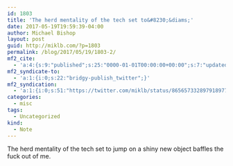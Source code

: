 ```yaml
---
id: 1803
title: 'The herd mentality of the tech set to&#8230;&diams;'
date: 2017-05-19T19:59:39-04:00
author: Michael Bishop
layout: post
guid: http://miklb.com/?p=1803
permalink: /blog/2017/05/19/1803-2/
mf2_cite:
  - 'a:4:{s:9:"published";s:25:"0000-01-01T00:00:00+00:00";s:7:"updated";s:25:"0000-01-01T00:00:00+00:00";s:8:"category";a:1:{i:0;s:0:"";}s:6:"author";a:0:{}}'
mf2_syndicate-to:
  - 'a:1:{i:0;s:22:"bridgy-publish_twitter";}'
mf2_syndication:
  - 'a:1:{i:0;s:51:"https://twitter.com/miklb/status/865657332897918977";}'
categories:
  - misc
tags:
  - Uncategorized
kind:
  - Note
---
```

The herd mentality of the tech set to jump on a shiny new object baffles the fuck out of me.